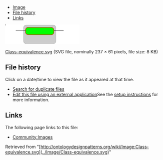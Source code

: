 * [Image](../Image/Class-equivalence.svg#file)
* [File history](../Image/Class-equivalence.svg#filehistory)
* [Links](../Image/Class-equivalence.svg#filelinks)

[![Image:Class-equivalence.svg](../images/thumb/a/ae/Class-equivalence.svg/237px-Class-equivalence.svg.png)](../images/a/ae/Class-equivalence.svg)  

[Class-equivalence.svg](../images/a/ae/Class-equivalence.svg "Class-equivalence.svg")‎  (SVG file, nominally 237 × 61 pixels, file size: 8 KB)





## File history

Click on a date/time to view the file as it appeared at that time.



  
* [Search for duplicate files](http://ontologydesignpatterns.org/wiki/Special:FileDuplicateSearch/Class-equivalence.svg "Special:FileDuplicateSearch/Class-equivalence.svg")
* [Edit this file using an external application](http://ontologydesignpatterns.org/wiki/index.php?title=Image:Class-equivalence.svg&action=edit&externaledit=true&mode=file "Image:Class-equivalence.svg")See the [setup instructions](http://www.mediawiki.org/wiki/Manual:External_editors "http://www.mediawiki.org/wiki/Manual:External_editors") for more information.

## Links



The following page links to this file:


* [Community:Images](../Community/Images "Community:Images")


Retrieved from "[http://ontologydesignpatterns.org/wiki/Image:Class-equivalence.svg](../Image/Class-equivalence.svg)"